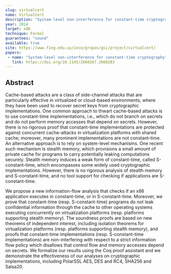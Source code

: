 ```yaml
---
slug: virtualcert
name: VirtualCert
description: "System-level non-interference for constant-time cryptography"
year: 2014
target: x86
technique: Formal
guarantees: "sound"
available: true
site: https://www.fing.edu.uy/inco/grupos/gsi/project/virtualcert/
papers:
 - name: "System-level non-interference for constant-time cryptography"
   link: https://doi.org/10.1145/2660267.2660283
---
```


## Abstract

Cache-based attacks are a class of side-channel attacks that are particularly effective in virtualized or cloud-based environments, where they have been used to recover secret keys from cryptographic implementations. One common approach to thwart cache-based attacks is to use constant-time implementations, i.e., which do not branch on secrets and do not perform memory accesses that depend on secrets. However, there is no rigorous proof that constant-time implementations are protected against concurrent cache-attacks in virtualization platforms with shared cache; moreover, many prominent implementations are not constant-time. An alternative approach is to rely on system-level mechanisms. One recent such mechanism is stealth memory, which provisions a small amount of private cache for programs to carry potentially leaking computations securely. Stealth memory induces a weak form of constant-time, called S-constant-time, which encompasses some widely used cryptographic implementations. However, there is no rigorous analysis of stealth memory and S-constant-time, and no tool support for checking if applications are S-constant-time.

We propose a new information-flow analysis that checks if an x86 application executes in constant-time, or in S-constant-time. Moreover, we prove that constant-time (resp. S-constant-time) programs do not leak confidential information through the cache to other operating systems executing concurrently on virtualization platforms (resp. platforms supporting stealth memory). The soundness proofs are based on new theorems of independent interest, including isolation theorems for virtualization platforms (resp. platforms supporting stealth memory), and proofs that constant-time implementations (resp. S-constant-time implementations) are non-interfering with respect to a strict information flow policy which disallows that control flow and memory accesses depend on secrets. We formalize our results using the Coq proof assistant and we demonstrate the effectiveness of our analyses on cryptographic implementations, including PolarSSL AES, DES and RC4, SHA256 and Salsa20.